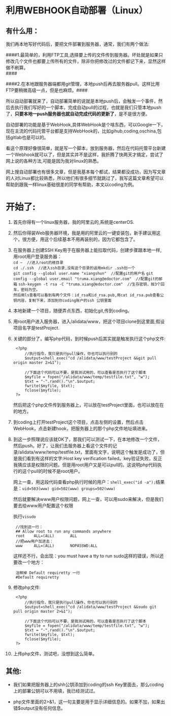 # 利用WEBHOOK自动部署（Linux） #

## 有什么用： ##
我们再本地写好代码后，要把文件部署到服务器，通常，我们有两个做法:<br/>

####1.最简单的，利用FTP工具,选择要上传的文件传到服务器。坏处就是如果只修改几个文件也都要上传所有的文件，除非你把修改过的文件都记下来，显然这样做不刷算。<br/>####

####2.在本地跟服务器端都用git管理，本地push后再去服务器pull。这样比用FTP要稍微高级一点，但是也麻烦。####

所以自动部署就来了，自动部署简单的说就是本地push后，会触发一个事件，然后去执行我们写好的一个脚本，完成自动pull的过程，也就是我们只管本地push了，**只要本地一push服务器也就自动完成代码的更新了**，是不是很方便。

自动部署的功能是基于WebHook,具体WebHook是个啥东西，可以Google一下，现在主流的代码托管平台都是支持WebHook的，比如gihub,coding,oschina,包括gitlab也是可以的。

看这个原理好像很简单，就是写一个脚本，放到服务器，然后在代码托管平台新建一个Webhook就可以了，但是其实并不是这样，我折腾了快两天才搞定，尝试了网上说的各种方法,可能是因为我对linux的熟悉。

网上搜自动部署也有很多文章，但是我基本每个都试，结果都没成功，因为写文章的人对Linux都比较熟悉，所以他们有很多细节就跳过了，我写这篇文章希望可以帮助到跟我一样linux基础很差的同学有帮助，本文以coding为例。

# 开始了: #
1. 首先你得有一个linux服务器，我的阿里云的,系统是centerOS.

2. 然后你得装Web服务器环境，我是用的阿里云的一键安装包，新手建议用这个，很方便，用这个后续基本不用再装别的，因为它都包含了。

3. 在服务器上创建SSH Key用于在服务器上能拉取代码，创建步骤跟本地一样,用root用户登录服务器：<br/>
`cd ~  //进入root的根目录`<br/>
`cd ./.ssh  //进入ssh目录,没有这个目录的话用mkdir .ssh创一个`<br/>
`git config --global user.name "xiangshun"  //配置git的用户名`
`git config --global user.email "truma.xiang@edoctor.com"  //配置git的邮箱`
`ssh-keygen -t rsa -C "truma.xiang@edoctor.com"  //生存密钥，按3个回车，密码为空。`<br/>
`然后用ls查看可以看到有两个文件：id_rsa和id_rsa.pub,用cat id_rsa.pub查看公钥内容，复制下来，添加到你coding账户的ssh 公钥里面`

4. 本地新建一个项目，随便弄点东西，初始化git,传到coding。

5. 用root用户进入服务器，进入/alidata/www，把这个项目clone到这里面,假设项目名字是testProject.
6. 关键的部分了，编写php代码，到时候push后其实就是触发执行这个php文件:

	    <?php
			//执行指令，我只是执行pull操作，你也可以执行别的
			$output=shell_exec("cd /alidata/www/testProject &&git pull origin master 2>&1");
			
			//下面这个代码可以不要，是我测试用的，可以查看是否执行了这个脚本
			$myfile = fopen("/alidata/www/temp/testfile.txt", "w");
			$txt = "-".rand()."\n".$output;
			fwrite($myfile, $txt);
			fclose($myfile);
		?>
	然后把这个php文件传到服务器上，可以放在testProject里面，也可以放在在的地方。
7. 到coding上打开testProject这个项目，点击左侧的设置，然后点击WebHook，点击新建hook，把服务器上的那个php文件地址填进来。

8. 到这一步照理说应该就OK了，那我们可以测试一下，在本地修改一个文件，然后push。好了，让我们去服务器上看这个文件的记录/alidata/www/temp/testfile.txt，里面有文字，说明这个触发是成功了，但是我们看到有这样的文字:Host key verification failed。key验证失败，反正我猜应该是权限的问题。但是用root用户又是可以pull的。这说明php代码执行的这个pull的时候不是root用户。

	网上一查，用这段代码查看php执行时候的用户：`shell_exec("id -a");`结果是：`uid=503(www) gid=502(www) groups=502(www)`
	
	然后就要解决www用户权限问题，网上一查，可以用sudo来解决，但是我们要去给www用户配置这个权限
	
	执行`visudo`

	    //找到这一行：
		## Allow root to run any commands anywhere
    	root	ALL=(ALL)   	ALL
		//把www用户加进去：
		www     ALL=(ALL)       NOPASSWD:ALL
	这样还不行，会出现：you must have a tty to run sudo这样的错误，所以还要改一个地方：

		注释掉 Default requiretty 一行
		#Default requiretty

9. 修改php文件:

		<?php
			//执行指令，我只是执行pull操作，你也可以执行别的
			$output=shell_exec("cd /alidata/www/testProject &&sudo git pull origin master 2>&1");
			
			//下面这个代码可以不要，是我测试用的，可以查看是否执行了这个脚本
			$myfile = fopen("/alidata/www/temp/testfile.txt", "w");
			$txt = "-".rand()."\n".$output;
			fwrite($myfile, $txt);
			fclose($myfile);
		?>

10. 上传php文件，测试吧，没想到这么简单。  



## 其他: ##


- 我们如果把服务器上的shh公钥添加到coding的ssh Key里面去，那么coding上的部署公钥可以不用填，我已经测试过。

- php文件里面的2>&1，这一句主要是用于显示详细信息的。如果不加，如果出错$output没有任何信息。





			
		